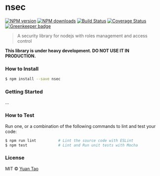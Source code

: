 # nsec

[![NPM version](http://img.shields.io/npm/v/nsec.svg?style=flat-square)](https://www.npmjs.com/package/nsec)
[![NPM downloads](http://img.shields.io/npm/dm/nsec.svg?style=flat-square)](https://www.npmjs.com/package/nsec)
[![Build Status](http://img.shields.io/travis/taoyuan/nsec/master.svg?style=flat-square)](https://travis-ci.org/taoyuan/nsec)
[![Coverage Status](https://img.shields.io/coveralls/taoyuan/nsec.svg?style=flat-square)](https://coveralls.io/taoyuan/nsec) [![Greenkeeper badge](https://badges.greenkeeper.io/taoyuan/nsec.svg)](https://greenkeeper.io/)

> A security library for nodejs with roles management and access control

__This library is under heavy development. DO NOT USE IT IN PRODUCTION.__

### How to Install

```sh
$ npm install --save nsec
```

### Getting Started

...

### How to Test

Run one, or a combination of the following commands to lint and test your code:

```sh
$ npm run lint          # Lint the source code with ESLint
$ npm test              # Lint and Run unit tests with Mocha
```

### License

MIT © [Yuan Tao](https://github.com/taoyuan)
